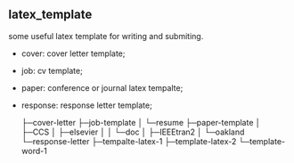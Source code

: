 ## latex_template

some useful latex template for writing and submiting.

+ cover: cover letter template;
+ job: cv template;
+ paper: conference or journal latex tempalte;
+ response: response letter template;


    ├─cover-letter
    ├─job-template
    │  └─resume
    ├─paper-template
    │  ├─CCS
    │  ├─elsevier
    │  │  └─doc
    │  ├─IEEEtran2
    │  └─oakland
    └─response-letter
        ├─tempalte-latex-1
        ├─template-latex-2
        └─template-word-1